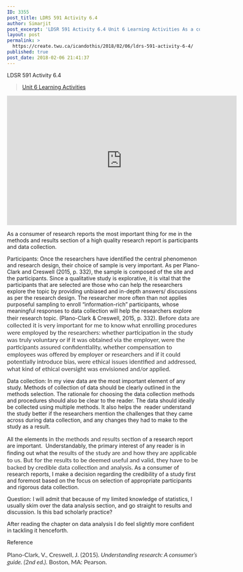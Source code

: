 ```yaml
---
ID: 3355
post_title: LDRS 591 Activity 6.4
author: Simarjit
post_excerpt: 'LDSR 591 Activity 6.4 Unit 6 Learning Activities As a consumer of research reports the most important thing for me in the methods and results section of a high quality research report is participants and data collection. Participants: Once the researchers have identified the central phenomenon and research design, their choice of sample is very [&hellip;]'
layout: post
permalink: >
  https://create.twu.ca/icandothis/2018/02/06/ldrs-591-activity-6-4/
published: true
post_date: 2018-02-06 21:41:37
---
```

LDSR 591 Activity 6.4

<blockquote class="wp-embedded-content" data-secret="KTFoB3dPJT"><a href="https://create.twu.ca/ldrs591-sp18/unit-6-learning-activities/">Unit 6 Learning Activities</a></p></blockquote>



<iframe class="wp-embedded-content" sandbox="allow-scripts" security="restricted" src="https://create.twu.ca/ldrs591-sp18/unit-6-learning-activities/embed/#?secret=KTFoB3dPJT" data-secret="KTFoB3dPJT" width="600" height="338" title="&#8220;Unit 6 Learning Activities&#8221; &#8212; Leadership 591: Scholarly Inquiry" frameborder="0" marginwidth="0" marginheight="0" scrolling="no"></iframe>

As a consumer of research reports the most important thing for me in the methods and results section of a high quality research report is participants and data collection.

Participants: Once the researchers have identified the central phenomenon and research design, their choice of sample is very important. As per Plano-Clark and Creswell (2015, p. 332), the sample is composed of the site and the participants. Since a qualitative study is explorative, it is vital that the participants that are selected are those who can help the researchers explore the topic by providing unbiased and in-depth answers/ discussions as per the research design. The researcher more often than not applies purposeful sampling to enroll &#8220;information-rich&#8221; participants, whose meaningful responses to data collection will help the researchers explore their research topic. (Plano-Clark &amp; Creswell, 2015, p. 332). <span style="float: none;background-color: transparent;color: #333333;cursor: text;font-family: 'Lato',Helvetica,sans-serif;font-size: 16px;font-style: normal;font-variant: normal;font-weight: 400;letter-spacing: normal;text-align: left;text-decoration: none;text-indent: 0px">Before data are collected it is very important for me to know what enrolling procedures were employed by the researchers: whether participation in the study was truly voluntary or if it was obtained via the employer, were the participants assured confidentiality, whether compensation to employees was offered by employer or researchers and if it could potentially introduce bias, were ethical issues identified and addressed, what kind of ethical oversight was envisioned and/or applied.</span>

Data collection: In my view data are the most important element of any study. Methods of collection of data should be clearly outlined in the methods selection. The rationale for choosing the data collection methods and procedures should also be clear to the reader. The data should ideally be collected using multiple methods. It also helps the  reader understand the study better if the researchers mention the challenges that they came across during data collection, and any changes they had to make to the study as a result.

All the elements <span style="float: none;background-color: transparent;color: #333333;cursor: text;font-family: 'Lato',Helvetica,sans-serif;font-size: 16px;font-style: normal;font-variant: normal;font-weight: 400;letter-spacing: normal;text-align: left;text-decoration: none;text-indent: 0px"> in the methods and results section</span> of a research report are important.  Understandably, the primary interest of any reader is in finding out what the<span style="float: none;background-color: transparent;color: #333333;cursor: text;font-family: 'Lato',Helvetica,sans-serif;font-size: 16px;font-style: normal;font-variant: normal;font-weight: 400;letter-spacing: normal;text-align: left;text-decoration: none;text-indent: 0px"> results of the study are and how they are applicable to us. But for the results to be deemed useful and valid, they have to be backed by credible data collection and analysis. </span>As a consumer of research reports, I make a decision regarding the credibility of a study first and foremost based on the focus on selection of appropriate participants and rigorous data collection.

Question: I will admit that because of my limited knowledge of statistics, I usually skim over the data analysis section, and go straight to results and discussion. Is this bad scholarly practice?

After reading the chapter on data analysis I do feel slightly more confident in tackling it henceforth.

Reference

<span style="float: none;background-color: transparent;color: #333333;cursor: text;font-family: 'Lato',Helvetica,sans-serif;font-size: 16px;font-style: normal;font-variant: normal;font-weight: 400;letter-spacing: normal;text-align: left;text-decoration: none;text-indent: 0px">Plano-Clark, V., Creswell, J. (2015). <em>Understanding research: A consumer’s guide. (2nd ed.)</em>. Boston, MA: Pearson.</span>